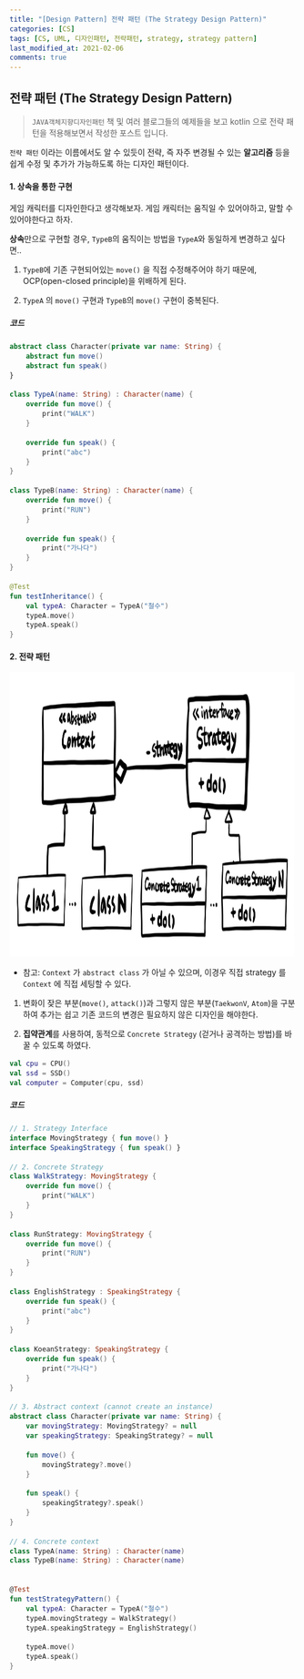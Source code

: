 ```yaml
---
title: "[Design Pattern] 전략 패턴 (The Strategy Design Pattern)"
categories: [CS]
tags: [CS, UML, 디자인패턴, 전략패턴, strategy, strategy pattern]
last_modified_at: 2021-02-06
comments: true
---
```


## 전략 패턴 (The Strategy Design Pattern)

> `JAVA객체지향디자인패턴` 책 및 여러 블로그들의 예제들을 보고 kotlin 으로 전략 패턴을 적용해보면서 작성한 포스트 입니다.

`전략 패턴` 이라는 이름에서도 알 수 있듯이 전략, 즉 자주 변경될 수 있는 **알고리즘** 등을 쉽게 수정 및 추가가 가능하도록 하는 디자인 패턴이다.

#### 1. 상속을 통한 구현

게임 캐릭터를 디자인한다고 생각해보자. 게임 캐릭터는 움직일 수 있어야하고, 말할 수 있어야한다고 하자.

**상속**만으로 구현할 경우, `TypeB`의 움직이는 방법을 `TypeA`와 동일하게 변경하고 싶다면..

1. `TypeB`에 기존 구현되어있는 `move()` 을 직접 수정해주어야 하기 때문에, OCP(open-closed principle)을 위배하게 된다.

2. `TypeA` 의 `move()` 구현과 `TypeB`의 `move()` 구현이 중복된다.

##### 코드

```kotlin
abstract class Character(private var name: String) {
    abstract fun move()
    abstract fun speak()
}

class TypeA(name: String) : Character(name) {
    override fun move() {
        print("WALK")
    }

    override fun speak() {
        print("abc")
    }
}

class TypeB(name: String) : Character(name) {
    override fun move() {
        print("RUN")
    }

    override fun speak() {
        print("가나다")
    }
}

@Test
fun testInheritance() {
    val typeA: Character = TypeA("철수")
    typeA.move()
    typeA.speak()
}
```

#### 2. 전략 패턴

<img src="/assets/images/cs/design_pattern/strategy_pattern.jpeg" width="500" height="500" />

- 참고: `Context` 가 `abstract class` 가 아닐 수 있으며, 이경우 직접 strategy 를 `Context` 에 직접 세팅할 수 있다.

1. 변화이 잦은 부분(`move()`, `attack()`)과 그렇지 않은 부분(`TaekwonV`, `Atom`)을 구분하여
   추가는 쉽고 기존 코드의 변경은 필요하지 않은 디자인을 해야한다.

2. **집약관계**를 사용하여, 동적으로 `Concrete Strategy` (걷거나 공격하는 방법)를 바꿀 수 있도록 하였다.

```kotlin
val cpu = CPU()
val ssd = SSD()
val computer = Computer(cpu, ssd)
```

##### 코드

```kotlin
// 1. Strategy Interface
interface MovingStrategy { fun move() }
interface SpeakingStrategy { fun speak() }

// 2. Concrete Strategy
class WalkStrategy: MovingStrategy {
    override fun move() {
        print("WALK")
    }
}

class RunStrategy: MovingStrategy {
    override fun move() {
        print("RUN")
    }
}

class EnglishStrategy : SpeakingStrategy {
    override fun speak() {
        print("abc")
    }
}

class KoeanStrategy: SpeakingStrategy {
    override fun speak() {
        print("가나다")
    }
}

// 3. Abstract context (cannot create an instance)
abstract class Character(private var name: String) {
    var movingStrategy: MovingStrategy? = null
    var speakingStrategy: SpeakingStrategy? = null

    fun move() {
        movingStrategy?.move()
    }

    fun speak() {
        speakingStrategy?.speak()
    }
}

// 4. Concrete context
class TypeA(name: String) : Character(name)
class TypeB(name: String) : Character(name)


@Test
fun testStrategyPattern() {
    val typeA: Character = TypeA("철수")
    typeA.movingStrategy = WalkStrategy()
    typeA.speakingStrategy = EnglishStrategy()

    typeA.move()
    typeA.speak()
}
```
